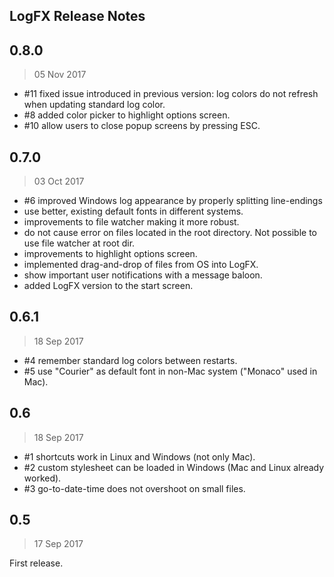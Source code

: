 ## LogFX Release Notes

## 0.8.0

> 05 Nov 2017

* #11 fixed issue introduced in previous version: log colors do not refresh when updating standard log color.
* #8 added color picker to highlight options screen.
* #10 allow users to close popup screens by pressing ESC.

## 0.7.0

> 03 Oct 2017

* #6 improved Windows log appearance by properly splitting line-endings
* use better, existing default fonts in different systems.
* improvements to file watcher making it more robust.
* do not cause error on files located in the root directory. Not possible to use file watcher at root dir.
* improvements to highlight options screen.
* implemented drag-and-drop of files from OS into LogFX.
* show important user notifications with a message baloon.
* added LogFX version to the start screen.

## 0.6.1

> 18 Sep 2017

* #4 remember standard log colors between restarts.
* #5 use "Courier" as default font in non-Mac system ("Monaco" used in Mac).

## 0.6

> 18 Sep 2017

* #1 shortcuts work in Linux and Windows (not only Mac).
* #2 custom stylesheet can be loaded in Windows (Mac and Linux already worked).
* #3 go-to-date-time does not overshoot on small files. 

## 0.5

> 17 Sep 2017

First release.
